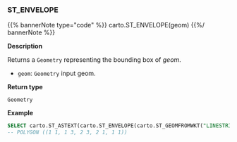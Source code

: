 ### ST_ENVELOPE

{{% bannerNote type="code" %}}
carto.ST_ENVELOPE(geom)
{{%/ bannerNote %}}

**Description**

Returns a `Geometry` representing the bounding box of _geom_.

* `geom`: `Geometry` input geom.

**Return type**

`Geometry`

**Example**

```sql
SELECT carto.ST_ASTEXT(carto.ST_ENVELOPE(carto.ST_GEOMFROMWKT("LINESTRING(1 1, 2 3)")));
-- POLYGON ((1 1, 1 3, 2 3, 2 1, 1 1))
```